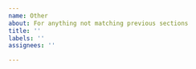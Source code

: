 ```yaml
---
name: Other
about: For anything not matching previous sections
title: ''
labels: ''
assignees: ''

---
```



